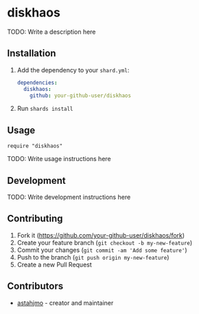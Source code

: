# diskhaos

TODO: Write a description here

## Installation

1. Add the dependency to your `shard.yml`:

   ```yaml
   dependencies:
     diskhaos:
       github: your-github-user/diskhaos
   ```

2. Run `shards install`

## Usage

```crystal
require "diskhaos"
```

TODO: Write usage instructions here

## Development

TODO: Write development instructions here

## Contributing

1. Fork it (<https://github.com/your-github-user/diskhaos/fork>)
2. Create your feature branch (`git checkout -b my-new-feature`)
3. Commit your changes (`git commit -am 'Add some feature'`)
4. Push to the branch (`git push origin my-new-feature`)
5. Create a new Pull Request

## Contributors

- [astahjmo](https://github.com/your-github-user) - creator and maintainer
